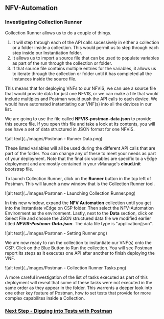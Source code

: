 ## NFV-Automation

### Investigating Collection Runner

Collection Runner allows us to do a couple of things.  

1. It will step through each of the API calls sucessively in either a collection or a folder inside a collection.  This would permit us to step through each step inside our Instantiation folder.  
2. It allows us to import a source file that can be used to populate variables as part of the run through the collection or folder.  
3. If that source file contains multiple entries for the variables, it allows us to iterate through the collection or folder until it has completed all the instances inside the source file.

This means that for deploying VNFs to our NFVIS, we can use a source file that would provide data for just one NFVIS, or we can make a file that would include multiples and Postman would push the API calls to each device.  We would have automated instantiating our VNF(s) into all the devices in our list.

We are going to use the file called **NFVIS-postman-data.json** to provide this source file.  If you open this file and take a look at its contents, you will see have a set of data structured in JSON format for one NFVIS.  

![alt text](../images/Postman - Runner Data.png)

These listed variables will all be used during the different API calls that are part of the folder.  You can change any of these to meet your needs as part of your deployment.  Note that the final six variables are specific to a vEdge deployment and are mostly contained in your vManage's **cloud.init** bootstrap file.  

To launch Collection Runner, click on the **Runner** button in the top left of Postman.  This will launch a new window that is the Collection Runner tool.  

![alt text](../images/Postman - Launching Collection Runner.png)

In this new window, expand the **NFV Automation** collection until you get into the Instantiate vEdge on CSP folder.  Then select the NFV-Automation Environment as the environment.  Lastly, next to the **Data** section, click on Select File and choose the JSON structured data file we modified earlier titled ***NFVIS-Postman-Data.json***.  The data file type is "application/json".

![alt text](../images/Postman - Setting Runner.png)

We are now ready to run the collection to instantiate our VNF(s) onto the CSP.  Click on the Blue Button to Run the collection.  You will see Postman report its steps as it executes one API after another to finish deploying the VNF.

![alt text](../images/Postman - Collection Runner Tasks.png)

A more careful investigation of the list of tasks executed as part of this deployment will reveal that some of these tasks were not executed in the same order as they appear in the folder.  This warrents a deeper look into one other key feature of Postman, how to set tests that provide for more complex capabilites inside a Collection.

### [Next Step - Digging into Tests with Postman](Module4.md)